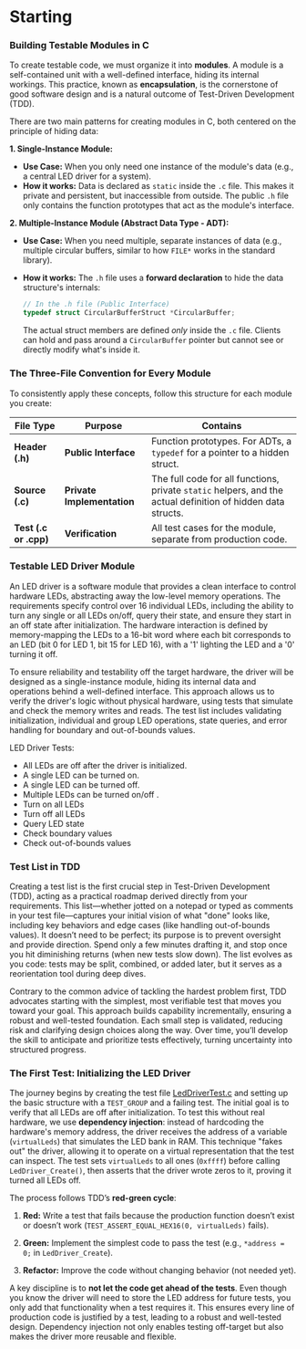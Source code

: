 # Starting

### Building Testable Modules in C

To create testable code, we must organize it into **modules**. A module is a
self-contained unit with a well-defined interface, hiding its internal workings.
This practice, known as **encapsulation**, is the cornerstone of good software
design and is a natural outcome of Test-Driven Development (TDD).

There are two main patterns for creating modules in C, both centered on the
principle of hiding data:

**1. Single-Instance Module:**

-   **Use Case:** When you only need one instance of the module's data (e.g., a
central LED driver for a system).
-   **How it works:** Data is declared as `static` inside the `.c` file. This
makes it private and persistent, but inaccessible from outside. The public `.h`
file only contains the function prototypes that act as the module's interface.

**2. Multiple-Instance Module (Abstract Data Type - ADT):**

-   **Use Case:** When you need multiple, separate instances of data (e.g.,
multiple circular buffers, similar to how `FILE*` works in the standard
library).
-   **How it works:** The `.h` file uses a **forward declaration** to hide the
data structure's internals:

    ```c
    // In the .h file (Public Interface)
    typedef struct CircularBufferStruct *CircularBuffer;
    ```

    The actual struct members are defined *only* inside the `.c` file. Clients
    can hold and pass around a `CircularBuffer` pointer but cannot see or
    directly modify what's inside it.

### The Three-File Convention for Every Module

To consistently apply these concepts, follow this structure for each module you create:

| File Type | Purpose | Contains |
| --- | --- | --- |
| **Header (.h)** | **Public Interface** | Function prototypes. For ADTs, a `typedef` for a pointer to a hidden struct. |
| **Source (.c)** | **Private Implementation** | The full code for all functions, private `static` helpers, and the actual definition of hidden data structs. |
| **Test (.c or .cpp)** | **Verification** | All test cases for the module, separate from production code. |

### Testable LED Driver Module

An LED driver is a software module that provides a clean interface to control
hardware LEDs, abstracting away the low-level memory operations. The
requirements specify control over 16 individual LEDs, including the ability to
turn any single or all LEDs on/off, query their state, and ensure they start in
an off state after initialization. The hardware interaction is defined by
memory-mapping the LEDs to a 16-bit word where each bit corresponds to an LED
(bit 0 for LED 1, bit 15 for LED 16), with a '1' lighting the LED and a '0'
turning it off.

To ensure reliability and testability off the target hardware, the driver will
be designed as a single-instance module, hiding its internal data and operations
behind a well-defined interface. This approach allows us to verify the driver's
logic without physical hardware, using tests that simulate and check the memory
writes and reads. The test list includes validating initialization, individual
and group LED operations, state queries, and error handling for boundary and
out-of-bounds values.

LED Driver Tests:

- All LEDs are off after the driver is initialized.
- A single LED can be turned on.
- A single LED can be turned off.
- Multiple LEDs can be turned on/off .
- Turn on all LEDs
- Turn off all LEDs
- Query LED state
- Check boundary values
- Check out-of-bounds values

### Test List in TDD

Creating a test list is the first crucial step in Test-Driven Development (TDD),
acting as a practical roadmap derived directly from your requirements. This
list—whether jotted on a notepad or typed as comments in your test file—captures
your initial vision of what "done" looks like, including key behaviors and edge
cases (like handling out-of-bounds values). It doesn’t need to be perfect; its
purpose is to prevent oversight and provide direction. Spend only a few minutes
drafting it, and stop once you hit diminishing returns (when new tests slow
down). The list evolves as you code: tests may be split, combined, or added
later, but it serves as a reorientation tool during deep dives.

Contrary to the common advice of tackling the hardest problem first, TDD
advocates starting with the simplest, most verifiable test that moves you toward
your goal. This approach builds capability incrementally, ensuring a robust and
well-tested foundation. Each small step is validated, reducing risk and
clarifying design choices along the way. Over time, you’ll develop the skill to
anticipate and prioritize tests effectively, turning uncertainty into structured
progress.

### The First Test: Initializing the LED Driver

The journey begins by creating the test file [LedDriverTest.c](tests/LedDriverTests.c)
and setting up the basic structure with a `TEST_GROUP` and a failing test. The
initial goal is to verify that all LEDs are off after initialization. To test this
without real hardware, we use **dependency injection**: instead of hardcoding the
hardware's memory address, the driver receives the address of a variable (`virtualLeds`)
that simulates the LED bank in RAM. This technique "fakes out" the driver,
allowing it to operate on a virtual representation that the test can inspect.
The test sets `virtualLeds` to all ones (`0xffff`) before calling
`LedDriver_Create()`, then asserts that the driver wrote zeros to it, proving it
turned all LEDs off.

The process follows TDD’s **red-green cycle**:

1.  **Red:** Write a test that fails because the production function doesn’t
exist or doesn’t work (`TEST_ASSERT_EQUAL_HEX16(0, virtualLeds)` fails).

2.  **Green:** Implement the simplest code to pass the test (e.g., `*address = 0;`
in `LedDriver_Create`).

3.  **Refactor:** Improve the code without changing behavior (not needed yet).

A key discipline is to **not let the code get ahead of the tests**. Even though
you know the driver will need to store the LED address for future tests, you
only add that functionality when a test requires it. This ensures every line of
production code is justified by a test, leading to a robust and well-tested
design. Dependency injection not only enables testing off-target but also makes
the driver more reusable and flexible.